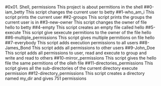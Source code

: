 #0x01. Shell, permissions
This project is about permitions in the shell
##0-iam_betty
This script changes the current user to betty
##1-who_am_i
This script prints the current user
##2-groups
This script prints the groups the current user is in
##3-new-owner
This script changes the owner of file hello to betty
##4-empty
This script creates an empty file called hello
##5-execute
This script give sexecute permitions to the owner of the file hello
##6-multiple_permissions
This script gives multiple permitions on file hello
##7-everybody
This script adds execution permissions to all users
##8-James_Bond
This script adds all permissions to other users
##9-John_Doe
This script adds all permissions to user, read and execute to group and write and read to others
##10-mirror_permissions
This script gives the hello file the same permitions of the olleh file
##11-directories_permissions
This script gives all the sub-directories of the current directory execute permission
##12-directory_permissions
This script creates a directory named  my_dir and gives 751 permissions
